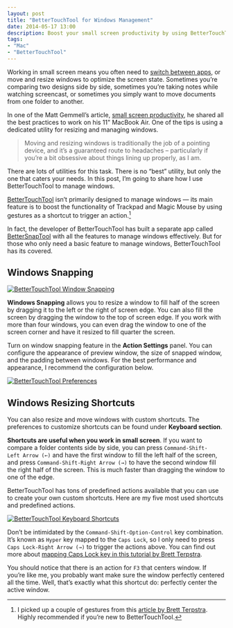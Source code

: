 ```yaml
---
layout: post
title: "BetterTouchTool for Windows Management"
date: 2014-05-17 13:00
description: Boost your small screen productivity by using BetterTouchTool to manage, resize, and move your windows.
tags:
- "Mac"
- "BetterTouchTool"
---
```


Working in small screen means you often  need to [switch between apps](http://sayzlim.net/contexts-manage-mac-windows "Manage Mac Application Windows with Contexts - Sayz Lim"), or move and resize windows to optimize the screen state. Sometimes you’re comparing two designs side by side, sometimes you’re taking notes while watching screencast, or sometimes you simply want to move documents from one folder to another.

<!-- more -->

In one of the Matt Gemmell’s article, [small screen productivity](http://mattgemmell.com/small-screen-productivity "Small screen productivity - Matt Gemmell"), he shared all the best practices to work on his 11" MacBook Air. One of the tips is using a dedicated utility for resizing and managing windows.

> Moving and resizing windows is traditionally the job of a pointing device, and it’s a guaranteed route to headaches – particularly if you’re a bit obsessive about things lining up properly, as I am.

There are lots of utilities for this task. There is no “best” utility, but only the one that caters your needs. In this post, I’m going to share how I use BetterTouchTool to manage windows.

[BetterTouchTool](http://www.boastr.net/ "BetterTouchTool") isn’t primarily designed to manage windows — its main feature is to boost the functionality of Trackpad and Magic Mouse by using gestures as a shortcut to trigger an action.[^1]

In fact, the developer of BetterTouchTool has built a separate app called [BetterSnapTool](https://itunes.apple.com/us/app/bettersnaptool/id417375580?mt=12&uo=4&at=11ld6n&ct=bettersnaptool "BetterSnapTool") with all the features to manage windows effectively. But for those who only need a basic feature to manage windows, BetterTouchTool has its covered.

## Windows Snapping

[ ![BetterTouchTool Window Snapping][img] ](http://images.sayzlim.net/2014/05/bettertouchtool_snap.gif "BetterTouchTool Window Snapping")

[img]: http://images.sayzlim.net/2014/05/bettertouchtool_snap.gif "BetterTouchTool Window Snapping"

**Windows Snapping** allows you to resize a window to fill half of the screen by dragging it to the left or the right of screen edge. You can also fill the screen by dragging the window to the top of screen edge. If you work with more than four windows, you can even drag the window to one of the screen corner and have it resized to fill quarter the screen.

Turn on window snapping feature in the **Action Settings** panel. You can configure the appearance of preview window, the size of snapped window, and the padding between windows. For the best performance and appearance, I recommend the configuration below.

[ ![BetterTouchTool Preferences][img3] ](http://images.sayzlim.net/2014/05/bettertouchtool_window_preferences.jpg "BetterTouchTool Preferences")

[img3]: http://images.sayzlim.net/2014/05/bettertouchtool_window_preferences.jpg "BetterTouchTool Preferences"

## Windows Resizing Shortcuts

You can also resize and move windows with custom shortcuts. The preferences to customize shortcuts can be found under **Keyboard section**.


**Shortcuts are useful when you work in small screen**. If you want to compare a folder contents side by side, you can press `Command-Shift-Left Arrow (←)` and have the first window to fill the left half of the screen, and press `Command-Shift-Right Arrow (→)` to have the second window fill the right half of the screen. This is much faster than dragging the window to one of the edge.

BetterTouchTool has tons of predefined actions available that you can use to create your own custom shortcuts. Here are my five most used shortcuts and predefined actions.

[ ![BetterTouchTool Keyboard Shortcuts][img4] ](http://images.sayzlim.net/2014/05/bettertouchtool_keyboard_shortcuts.jpg "BetterTouchTool Keyboard Shortcuts")

[img4]: http://images.sayzlim.net/2014/05/bettertouchtool_keyboard_shortcuts.jpg "BetterTouchTool Keyboard Shortcuts"

Don’t be intimidated by the `Command-Shift-Option-Control` key combination. It’s known as `Hyper` key mapped to the `Caps Lock`, so I only need to press `Caps Lock-Right Arrow (→)` to trigger the actions above. You can find out more about [mapping Caps Lock key in this tutorial by Brett Terpstra](http://brettterpstra.com/2012/12/08/a-useful-caps-lock-key/ "A useful Caps Lock key - BrettTerpstra.com").

You should notice that there is an action for `F3` that centers window. If you’re like me, you probably want make sure the window perfectly centered all the time. Well, that’s exactly what this shortcut do: perfectly center the active window.

[^1]: I picked up a couple of gestures from this [article by Brett Terpstra](http://brettterpstra.com/2013/06/06/just-some-bettertouchtool-notes/ "Just some BetterTouchTool notes - BrettTerpstra.com"). Highly recommended if you’re new to BetterTouchTool.